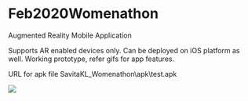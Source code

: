 # Feb2020Womenathon
Augmented Reality Mobile Application

Supports AR enabled devices only. Can be deployed on iOS platform as well.
Working prototype, refer gifs for app features.

URL for apk file
SavitaKL_Womenathon\apk\test.apk

<img src="/GIF/Scribble2D.gif" style="max-width:100%;"/>
